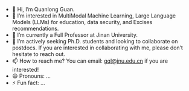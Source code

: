 - 👋 Hi, I’m Quanlong Guan.
- 👀 I’m interested in MultiModal Machine Learning, Large Language Models (LLMs) for education, data security, and Excises recommendations.
- 🌱 I’m currently a Full Professor at Jinan University.
- 💞️ I’m actively seeking Ph.D. students and looking to collaborate on postdocs. If you are interested in collaborating with me, please don’t hesitate to reach out.
- 📫 How to reach me? You can email: gql@jnu.edu.cn if you are interested!
- 😄 Pronouns: ...
- ⚡ Fun fact: ...

<!---
chanllon/chanllon is a ✨ special ✨ repository because its `README.md` (this file) appears on your GitHub profile.
You can click the Preview link to take a look at your changes.
--->
